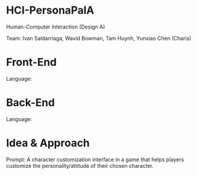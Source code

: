 # HCI-PersonaPalA
Human-Computer Interaction (Design A)

Team: Ivan Saldarriaga, Wavid Bowman, Tam Huynh, Yunxiao Chen (Charis)
# Front-End
Language:
# Back-End
Language:
# Idea & Approach
Prompt: A character customization interface in a game that helps players
customize the personality/attitude of their chosen character.

